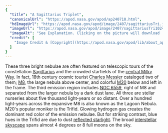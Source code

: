 ```yaml
---
{
  "title": "A Sagittarius Triplet",
  "canonicalUrl": "https://apod.nasa.gov/apod/ap240710.html",
  "hdImageUrl": "https://apod.nasa.gov/apod/image/2407/sagittariusTri.jpg",
  "imageUrl": "https://apod.nasa.gov/apod/image/2407/sagittariusTri1024.jpg",
  "imageAlt": "See Explanation. Clicking on the picture will download  the highest resolution version available.",
  "credit": [
    "Image Credit & [Copyright](https://apod.nasa.gov/apod/lib/about_apod.html#srapply): [Andy Ermolli](https://www.instagram.com/andyermolli/)"
  ]
}
---
```


These three bright nebulae are often featured on telescopic tours of the constellation [Sagittarius](http://www.hawastsoc.org/deepsky/sgr/index.html) and the crowded starfields of the [central Milky Way](https://apod.nasa.gov/apod/ap161110.html). In fact, 18th century cosmic tourist [Charles Messier](https://www.nasa.gov/content/explore-the-night-sky-hubble-s-messier-catalog-bio) cataloged two of them; [M8](https://apod.nasa.gov/apod/ap160909.html), the large nebula above center, and colorful [M20](https://apod.nasa.gov/apod/ap170628.html) below and left in the frame. The third emission region includes [NGC 6559](https://apod.nasa.gov/apod/ap040629.html), right of M8 and separated from the larger nebula by a dark dust lane. All three are stellar nurseries about five thousand light-years or so distant. Over a hundred light-years across the expansive M8 is also known as the Lagoon Nebula. M20's popular moniker is the Trifid. Glowing hydrogen gas creates the dominant red color of the emission nebulae. But for striking contrast, blue hues in the Trifid are due to dust [reflected starlight](https://apod.nasa.gov/apod/ap011228.html). The broad [interstellar skyscape](https://www.instagram.com/andyermolli/p/C9GnqlvJCc5/) spans almost 4 degrees or 8 full moons on the sky.
